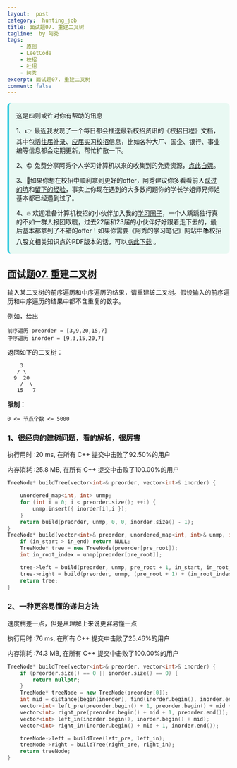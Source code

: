 ```yaml
---
layout:  post
category:  hunting_job
title: 面试题07. 重建二叉树
tagline:  by 阿秀
tags:
    - 原创
    - LeetCode
    - 校招
    - 社招
    - 阿秀
excerpt: 面试题07. 重建二叉树
comment: false
---
```






<div style="border-color: #24C6DC;
            background-color: #e9f9f3;         
            margin: 1rem 0;
        padding: .25rem 1rem;
        border-left-width: .3rem;
        border-left-style: solid;
        border-radius: .5rem;
        color: inherit;">
  <p>这是四则或许对你有帮助的讯息</p>
  <p>1、👉 最近我发现了一个每日都会推送最新校招资讯的《校招日程》文档，其中包括<a href="https://flowus.cn/ee50d5eb-3cd5-4f74-880e-95b215dd4ff2" target="_blank">往届补录</a>、<a href="https://flowus.cn/5f327c98-1e31-46c8-b86b-5ac6105e021f" target="_blank">应届实习校招</a>信息，比如各种大厂、国企、银行、事业编等信息都会定期更新，帮忙扩散一下。</p>  
  <p>2、😍
    免费分享阿秀个人学习计算机以来的收集到的免费资源，<a style="text-decoration: underline" href="/notes/07-resources/01-free/01-introduce.html" target="_blank">点此白嫖</a>。
  </p>
  <p>3、🚀如果你想在校招中顺利拿到更好的offer，阿秀建议你多看看前人<a style="text-decoration: underline" href="https://www.yuque.com/tuobaaxiu/httmmc/npg1k81zeq4wfpyz" target="_blank">踩过的坑</a>和<a style="text-decoration: underline"  target="_blank" href="https://www.yuque.com/tuobaaxiu/httmmc/gge9ppd0mbu2d3dp">留下的经验</a>，事实上你现在遇到的大多数问题你的学长学姐师兄师姐基本都已经遇到过了。
  </p>
  <p>4、🔥 欢迎准备计算机校招的小伙伴加入我的<a  style="text-decoration: underline" href="https://www.yuque.com/tuobaaxiu/httmmc/xg0otqvc17wfx4u9" target="_blank">学习圈子</a>，一个人踽踽独行真的不如一群人报团取暖，过去22届和23届的小伙伴好好跟着走下去的，最后基本都拿到了不错的offer！如果你需要《阿秀的学习笔记》网站中📚︎校招八股文相关知识点的PDF版本的话，可以<a style="text-decoration: underline" href="/notes/08-other/02-question.html#_5、如何下载阿秀的学习笔记内容pdf版本" target="_blank">点此下载</a> 。</p>   </div>


## [面试题07. 重建二叉树](https://leetcode-cn.com/problems/zhong-jian-er-cha-shu-lcof/)



输入某二叉树的前序遍历和中序遍历的结果，请重建该二叉树。假设输入的前序遍历和中序遍历的结果中都不含重复的数字。

 

例如，给出

```
前序遍历 preorder = [3,9,20,15,7]
中序遍历 inorder = [9,3,15,20,7]
```

返回如下的二叉树：

```
    3
   / \
  9  20
    /  \
   15   7
```

 

**限制：**

```
0 <= 节点个数 <= 5000
```



### 1、很经典的建树问题，看的解析，很厉害

执行用时 :20 ms, 在所有 C++ 提交中击败了92.50%的用户

内存消耗 :25.8 MB, 在所有 C++ 提交中击败了100.00%的用户

~~~C++
TreeNode* buildTree(vector<int>& preorder, vector<int>& inorder) {

	unordered_map<int, int> unmp;
	for (int i = 0; i < preorder.size(); ++i) {
		unmp.insert({ inorder[i],i });
	}
	return build(preorder, unmp, 0, 0, inorder.size() - 1);
}
TreeNode* build(vector<int>& preorder, unordered_map<int, int>& unmp, int pre_root, int in_start, int in_end) {//前序的root  中序的start和end
	if (in_start > in_end) return NULL;
	TreeNode* tree = new TreeNode(preorder[pre_root]);
	int in_root_index = unmp[preorder[pre_root]];

	tree->left = build(preorder, unmp, pre_root + 1, in_start, in_root_index - 1);
	tree->right = build(preorder, unmp, (pre_root + 1) + (in_root_index - 1 - in_start) + 1, in_root_index + 1, in_end);//左子树的根的位置，加上左子树的长度就等于前序中右子树根的索引
	return tree;
}
~~~



### 2、一种更容易懂的递归方法

速度稍差一点，但是从理解上来说更容易懂一点



执行用时 :76 ms, 在所有 C++ 提交中击败了25.46%的用户

内存消耗 :74.3 MB, 在所有 C++ 提交中击败了100.00%的用户

~~~C++
TreeNode* buildTree(vector<int>& preorder, vector<int>& inorder) {	
	if (preorder.size() == 0 || inorder.size() == 0) {
		return nullptr;
	}
	TreeNode* treeNode = new TreeNode(preorder[0]);
	int mid = distance(begin(inorder), find(inorder.begin(), inorder.end(), preorder[0]));
	vector<int> left_pre(preorder.begin() + 1, preorder.begin() + mid + 1);
	vector<int> right_pre(preorder.begin() + mid + 1, preorder.end());
	vector<int> left_in(inorder.begin(), inorder.begin() + mid);
	vector<int> right_in(inorder.begin() + mid + 1, inorder.end());

	treeNode->left = buildTree(left_pre, left_in);
	treeNode->right = buildTree(right_pre, right_in);
	return treeNode;
}
~~~



